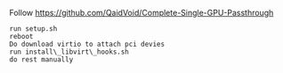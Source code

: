 Follow https://github.com/QaidVoid/Complete-Single-GPU-Passthrough

```
run setup.sh
reboot
Do download virtio to attach pci devies
run install\_libvirt\_hooks.sh
do rest manually
```
